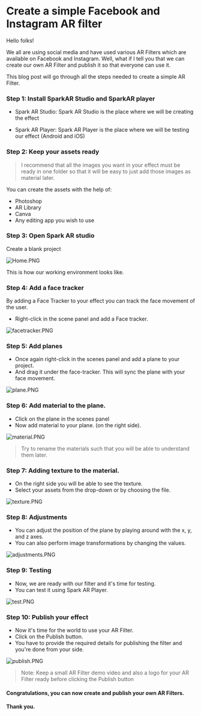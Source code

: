 # Create a simple Facebook and Instagram AR filter

Hello folks!

We all are using social media and have used various AR Filters which are available on Facebook and Instagram. Well, what if I tell you that we can create our own AR Filter and publish it so that everyone can use it.

This blog post will go through all the steps needed to create a simple AR Filter. 

### Step 1: Install SparkAR Studio and SparkAR player


- Spark AR Studio: Spark AR Studio is the place where we will be creating the effect

- Spark AR Player: Spark AR Player is the place where we will be testing our effect (Android and iOS)


### Step 2: Keep your assets ready

> I recommend that all the images you want in your effect must be ready in one folder so that it will be easy to just add those images as material later.


You can create the assets with the help of:

- Photoshop
- AR Library 
- Canva
- Any editing app you wish to use


### Step 3: Open Spark AR studio

Create a blank project

![Home.PNG](https://cdn.hashnode.com/res/hashnode/image/upload/v1626447809765/dChEYZNau.png)

This is how our working environment looks like.

### Step 4: Add a face tracker

By adding a Face Tracker to your effect you can track the face movement of the user.

- Right-click in the scene panel and add a Face tracker.

![facetracker.PNG](https://cdn.hashnode.com/res/hashnode/image/upload/v1626489712243/uya9_OPdq.png)

### Step 5: Add planes

- Once again right-click in the scenes panel and add a plane to your project.
- And drag it under the face-tracker. This will sync the plane with your face movement.

![plane.PNG](https://cdn.hashnode.com/res/hashnode/image/upload/v1626489820677/7N4kYxwP1.png)

### Step 6: Add material to the plane.

- Click on the plane in the scenes panel
- Now add material to your plane. (on the right side).

![material.PNG](https://cdn.hashnode.com/res/hashnode/image/upload/v1626490011689/2c6XHJqed.png)

> Try to rename the materials such that you will be able to understand them later.

### Step 7: Adding texture to the material.

- On the right side you will be able to see the texture. 
- Select your assets from the drop-down or by choosing the file.

![texture.PNG](https://cdn.hashnode.com/res/hashnode/image/upload/v1626490153731/EGV9x7T0c.png)

### Step 8: Adjustments

- You can adjust the position of the plane by playing around with the x, y, and z axes.
- You can also perform image transformations by changing the values.

![adjustments.PNG](https://cdn.hashnode.com/res/hashnode/image/upload/v1626490644124/UiJTSnJCvF.png)

### Step 9: Testing

-  Now, we are ready with our filter and it's time for testing.
- You can test it using Spark AR Player.

![test.PNG](https://cdn.hashnode.com/res/hashnode/image/upload/v1626490706686/0ZqI8JHly.png)

### Step 10: Publish your effect

- Now it's time for the world to use your AR Filter. 
- Click on the Publish button.
- You have to provide the required details for publishing the filter and you're done from your side.

![publish.PNG](https://cdn.hashnode.com/res/hashnode/image/upload/v1626490844243/TX6gtFD-y.png)

> Note: Keep a small AR Filter demo video and also a logo for your AR Filter ready before clicking the Publish button


#### Congratulations, you can now create and publish your own AR Filters. 
#### Thank you.


























